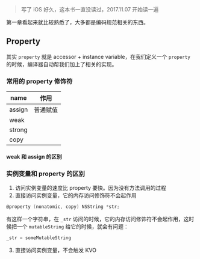 >写了 iOS 好久，这本书一直没读过，2017.11.07 开始读一遍

第一章看起来就比较熟悉了，大多都是编码规范相关的东西。

## Property

其实 `property` 就是 accessor + instance variable，在我们定义一个 `property` 的时候，编译器自动帮我们加上了相关的实现。

### 常用的 property 修饰符

| name   | 作用   |
| ------ | ---- |
| assign | 普通赋值 |
| weak   |      |
| strong |      |
| copy   |      |



#### weak 和 assign 的区别



### 实例变量和 property 的区别

1. 访问实例变量的速度比 property 要快。因为没有方法调用的过程
2. 直接访问实例变量，它的内存访问修饰符不会起作用

```objective-c
@property (nonatomic, copy) NSString *str;
```

有这样一个字符串，在 `_str` 访问的时候，它的内存访问修饰符不会起作用，这时候把一个 `mutableString` 给它的时候，就会有问题：

```objective-c
_str = someMutableString
```

3. 直接访问实例变量，不会触发 KVO

